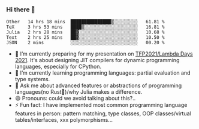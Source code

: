 
### Hi there 👋

<!--START_SECTION:waka-->
```text
Other   14 hrs 18 mins  ███████████████▒░░░░░░░░░   61.81 % 
TeX     3 hrs 53 mins   ████▒░░░░░░░░░░░░░░░░░░░░   16.81 % 
Julia   2 hrs 28 mins   ██▓░░░░░░░░░░░░░░░░░░░░░░   10.68 % 
Text    2 hrs 25 mins   ██▓░░░░░░░░░░░░░░░░░░░░░░   10.50 % 
JSON    2 mins          ░░░░░░░░░░░░░░░░░░░░░░░░░   00.20 % 
```
<!--END_SECTION:waka-->

- 🔭 I’m currently preparing for my presentation on [TFP2021/Lambda Days 2021](https://www.lambdadays.org/lambdadays2021). It's about designing JIT compilers for dynamic programming languages, especially for CPython.
- 🌱 I’m currently learning programming languages: partial evaluation and type systems.
- 💬 Ask me about advanced features or abstractions of programming languages(no Rust🤔)/why Julia makes a difference.
- 😄 Pronouns: could we avoid talking about this?..
- ⚡ Fun fact: I have implemented most common programming language features in person: pattern matching, type classes, OOP classes/virtual tables/interfaces, xxx polymorphisms...

<!--
**thautwarm/thautwarm** is a ✨ _special_ ✨ repository because its `README.md` (this file) appears on your GitHub profile.

Here are some ideas to get you started:

- 🔭 I’m currently working on ...
- 🌱 I’m currently learning ...
- 👯 I’m looking to collaborate on ...
- 🤔 I’m looking for help with ...
- 💬 Ask me about ...
- 📫 How to reach me: ...
- 😄 Pronouns: ...
- ⚡ Fun fact: ...
-->
